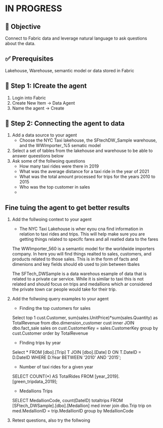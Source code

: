 #  IN PROGRESS
## 🎯 Objective

Connect to Fabric data and leverage natural language to ask questions about the data.

## ✅ Prerequisites

Lakehouse, Warehouse, semantic model or data stored in Fabric

## 🔌 Step 1: ICreate the agent

1. Login into Fabric
2. Create New Item -> Data Agent
3. Name the agent -> Create

## 🔗 Step 2: Connecting the agent to data
1. Add a data source to your agent
    - Choose the NYC Taxi lakehouse, the SFtechDW_Sample warehouse, and the WWImporter_%5 sematic model
2. Select a set of tables from the lakehouse and warehouse to be able to answer queestions below
3. Ask some of the follwoing questions
    - How many taxi rides were there in 2019
    - What was the average distance for a taxi ride in the year of 2021
    - What was the total amount processed for trips for the years 2010 to 2015
    - Who was the top customer in sales
    - 

## Fine tuing the agent to get better results

1. Add the follwoing context to your agent
    - The NYC Taxi Lakehouse is wher eyou cna find information in relation to taxi rides and trips. This will help make sure you are getting things related to specifc fares and all reatled data to the fares

    The WWImporter_560 is a semantic model for the worldwide importers company. In here you will find things realted to sales, customers, and products related to those sales. This is in the form of facts and dimenions and key fields should eb used to join between tbales

    The SFTech_DWSample is a data warehous esample of data that is related to a private car service. While it is similar to taxi this is not related and should focus on trips and medallions which ar considered the private town car people would take for their trip.
2. Add the follwoing query examples to your agent
    - Finding the top customers for sales
    
    Select top 1 cust.Customer, sum(sales.UnitPrice)*sum(sales.Quantity) as TotalRevenue from 
dbo.dimension_customer cust
inner JOIN
dbo.fact_sale sales 
on cust.CustomerKey = sales.CustomerKey
group by cust.Customer
order by TotalRevenue

    - FInding trips by year
    
    Select *  FROM [dbo].[Trip] T
JOIN [dbo].[Date] D ON T.DateID = D.DateID
WHERE D.Year BETWEEN '2010' AND '2015';
    - Number of taxi rides for a given year

    SELECT COUNT(*) AS TotalRides
FROM [year_2019].[green_tripdata_2019];

    - Medallions Trips

    SELECT MedallionCode, count(DateID) totaltrips
FROM [SFtech_DWSample].[dbo].[Medallion] med
inner join dbo.Trip trip 
on med.MedallionID = trip.MedallionID
group by MedallionCode

3. Retest questions, also try the follwoing
